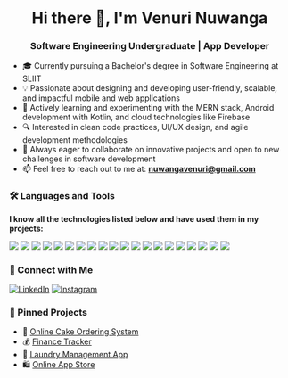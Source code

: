 <h1 align="center">Hi there 👋, I'm Venuri Nuwanga</h1>
<h3 align="center">Software Engineering Undergraduate | App Developer </h3>

- 🎓 Currently pursuing a Bachelor's degree in Software Engineering at SLIIT  
- 💡 Passionate about designing and developing user-friendly, scalable, and impactful mobile and web applications  
- 🌱 Actively learning and experimenting with the MERN stack, Android development with Kotlin, and cloud technologies like Firebase  
- 🔍 Interested in clean code practices, UI/UX design, and agile development methodologies  
- 🚀 Always eager to collaborate on innovative projects and open to new challenges in software development  
- 📫 Feel free to reach out to me at: **nuwangavenuri@gmail.com** 

### 🛠️ Languages and Tools  
**I know all the technologies listed below and have used them in my projects:**

<p align="left">

  <!-- 💻 Languages -->
  <img src="https://img.shields.io/badge/Java-ED8B00?style=for-the-badge&logo=java&logoColor=white" />
  <img src="https://img.shields.io/badge/Kotlin-0095D5?style=for-the-badge&logo=kotlin&logoColor=white" />
  <img src="https://img.shields.io/badge/JavaScript-F7DF1E?style=for-the-badge&logo=javascript&logoColor=black" />
  <img src="https://img.shields.io/badge/TypeScript-007ACC?style=for-the-badge&logo=typescript&logoColor=white" />
  <img src="https://img.shields.io/badge/Python-3776AB?style=for-the-badge&logo=python&logoColor=white" />
  <img src="https://img.shields.io/badge/PHP-777BB4?style=for-the-badge&logo=php&logoColor=white" />
  <img src="https://img.shields.io/badge/C-00599C?style=for-the-badge&logo=c&logoColor=white" />
  <img src="https://img.shields.io/badge/C++-00599C?style=for-the-badge&logo=c%2B%2B&logoColor=white" />


  <!-- 🌐 Web Development -->
  <img src="https://img.shields.io/badge/HTML5-E34F26?style=for-the-badge&logo=html5&logoColor=white" />
  <img src="https://img.shields.io/badge/CSS3-1572B6?style=for-the-badge&logo=css3&logoColor=white" />
  <img src="https://img.shields.io/badge/Bootstrap-7952B3?style=for-the-badge&logo=bootstrap&logoColor=white" />
  <img src="https://img.shields.io/badge/Tailwind_CSS-06B6D4?style=for-the-badge&logo=tailwind-css&logoColor=white" />

  <!-- ⚛️ Frameworks & Libraries -->
  <img src="https://img.shields.io/badge/React-20232A?style=for-the-badge&logo=react&logoColor=61DAFB" />
  <img src="https://img.shields.io/badge/Node.js-339933?style=for-the-badge&logo=node.js&logoColor=white" />
  <img src="https://img.shields.io/badge/Express.js-000000?style=for-the-badge&logo=express&logoColor=white" />

  <!-- 🗄️ Databases -->
  <img src="https://img.shields.io/badge/MongoDB-4EA94B?style=for-the-badge&logo=mongodb&logoColor=white" />
  <img src="https://img.shields.io/badge/MySQL-4479A1?style=for-the-badge&logo=mysql&logoColor=white" />

  <!-- 📱 Mobile & Cloud -->
  <img src="https://img.shields.io/badge/Firebase-FFCA28?style=for-the-badge&logo=firebase&logoColor=black" />
  <img src="https://img.shields.io/badge/Android-3DDC84?style=for-the-badge&logo=android&logoColor=white" />
  <img src="https://img.shields.io/badge/Postman-FF6C37?style=for-the-badge&logo=postman&logoColor=white" />

</p>



### 🔗 Connect with Me

[![LinkedIn](https://img.shields.io/badge/LinkedIn-blue?logo=linkedin&style=flat)](https://www.linkedin.com/in/nuwanga-watagedara-206b1627a)
[![Instagram](https://img.shields.io/badge/Instagram-purple?logo=instagram&style=flat)](https://www.instagram.com/_venuri_nuwanga_)


### 📌 Pinned Projects
- 🍰 [Online Cake Ordering System](https://github.com/VenuriN/Online-Cake-ordering-management-system)
- 💰 [Finance Tracker](https://github.com/VenuriN/Financial-Tracker)
- 🧺 [Laundry Management App](https://github.com/VenuriN/Laundry-managemnt)
- 🛍️ [Online App Store](https://github.com/VenuriN/Online_App_Store)
